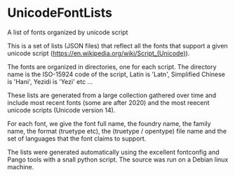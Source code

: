 # UnicodeFontLists
A list of fonts organized by unicode script

This is a set of lists (JSON files) that reflect all the fonts that support a given unicode script (https://en.wikipedia.org/wiki/Script_(Unicode)). 

The fonts are organized in directories, one for each script. The directory name is the ISO-15924 code of the script, Latin is 'Latn', Simplified Chinese is 'Hani', Yezidi is 'Yezi' etc ... 

These lists are generated from a large collection gathered over time and include most recent fonts (some are after 2020) and the most reecent unicode scripts (Unicode version 14). 

For each font, we give the font full name, the foundry name, the family name, the format (truetype etc), the (truetype / opentype) file name and the set of languages that the font claims to support.

The lists were generated automatically using the excellent fontconfig and Pango tools with a snall python script. The source was run on a Debian linux machine.

